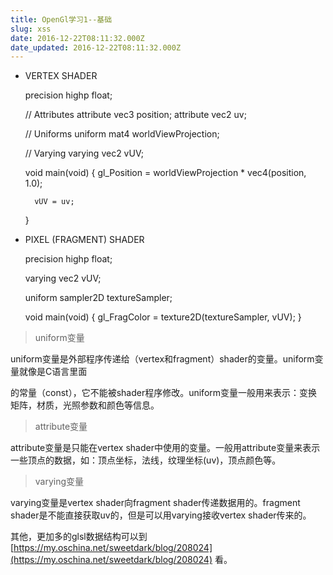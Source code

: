 ```yaml
---
title: OpenGl学习1--基础
slug: xss
date: 2016-12-22T08:11:32.000Z
date_updated: 2016-12-22T08:11:32.000Z
---
```


- VERTEX SHADER

    precision highp float;
    
    // Attributes
    attribute vec3 position;
    attribute vec2 uv;
    
    // Uniforms
    uniform mat4 worldViewProjection;
    
    // Varying
    varying vec2 vUV;
    
    void main(void) {
        gl_Position = worldViewProjection * vec4(position, 1.0);
    
        vUV = uv;
    }
    

- PIXEL (FRAGMENT) SHADER

    precision highp float;
    
    varying vec2 vUV;
    
    uniform sampler2D textureSampler;
    
    void main(void) {
        gl_FragColor = texture2D(textureSampler, vUV);
    }
    

> uniform变量

uniform变量是外部程序传递给（vertex和fragment）shader的变量。uniform变量就像是C语言里面

的常量（const），它不能被shader程序修改。uniform变量一般用来表示：变换矩阵，材质，光照参数和颜色等信息。

> attribute变量

attribute变量是只能在vertex shader中使用的变量。一般用attribute变量来表示一些顶点的数据，如：顶点坐标，法线，纹理坐标(uv)，顶点颜色等。

> varying变量

varying变量是vertex shader向fragment shader传递数据用的。fragment shader是不能直接获取uv的，但是可以用varying接收vertex shader传来的。

其他，更加多的glsl数据结构可以到 [https://my.oschina.net/sweetdark/blog/208024](https://my.oschina.net/sweetdark/blog/208024) 看。
